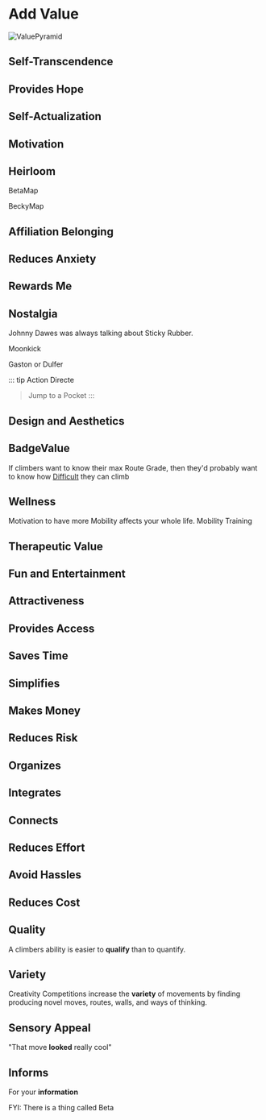 # Add Value

![ValuePyramid](/ValuePyramid.png)

## Self-Transcendence

## Provides Hope

## Self-Actualization

## Motivation

## Heirloom

BetaMap

BeckyMap

## Affiliation Belonging

## Reduces Anxiety

## Rewards Me

## Nostalgia

Johnny Dawes was always talking about Sticky Rubber.

Moonkick

Gaston or Dulfer



::: tip Action Directe
> Jump to a Pocket
:::

## Design and Aesthetics

## BadgeValue

If climbers want to know their max Route Grade, then they'd probably want to know how [Difficult](/reference/Scoring/Difficulty/Overview) they can climb

## Wellness

Motivation to have more Mobility affects your whole life. Mobility Training

## Therapeutic Value

## Fun and Entertainment

## Attractiveness

## Provides Access

## Saves Time

## Simplifies

## Makes Money

## Reduces Risk

## Organizes

## Integrates

## Connects

## Reduces Effort

## Avoid Hassles

## Reduces Cost

## Quality

A climbers ability is easier to **qualify** than to quantify. 

## Variety

Creativity Competitions increase the **variety** of movements by finding producing novel moves, routes, walls, and ways of thinking.

## Sensory Appeal

"That move **looked** really cool"

## Informs

For your **information**

FYI: There is a thing called Beta

